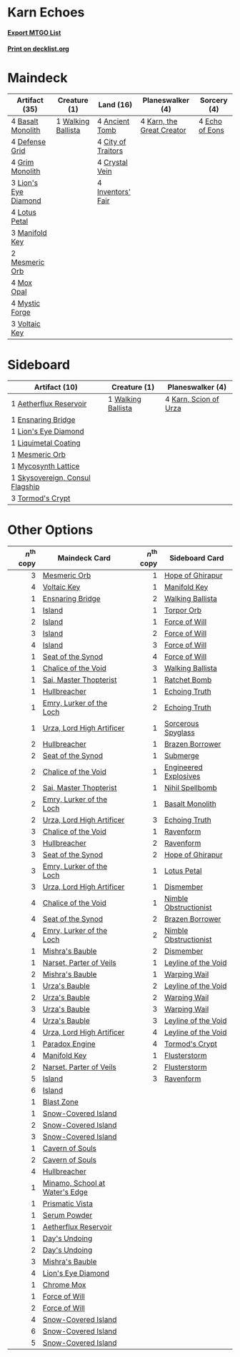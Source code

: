 # Karn Echoes

#### [Export MTGO List](../collection/Karn%20Echoes/Karn%20Echoes.txt)
#### [Print on decklist.org](http://decklist.org/?deckmain=4%09Ancient%20Tomb%0A4%09Basalt%20Monolith%0A4%09City%20of%20Traitors%0A4%09Crystal%20Vein%0A4%09Defense%20Grid%0A4%09Echo%20of%20Eons%0A4%09Grim%20Monolith%0A4%09Inventors'%20Fair%0A4%09Karn,%20the%20Great%20Creator%0A3%09Lion's%20Eye%20Diamond%0A4%09Lotus%20Petal%0A3%09Manifold%20Key%0A2%09Mesmeric%20Orb%0A4%09Mox%20Opal%0A4%09Mystic%20Forge%0A3%09Voltaic%20Key%0A1%09Walking%20Ballista&deckside=1%09Aetherflux%20Reservoir%0A1%09Ensnaring%20Bridge%0A4%09Karn,%20Scion%20of%20Urza%0A1%09Lion's%20Eye%20Diamond%0A1%09Liquimetal%20Coating%0A1%09Mesmeric%20Orb%0A1%09Mycosynth%20Lattice%0A1%09Skysovereign,%20Consul%20Flagship%0A3%09Tormod's%20Crypt%0A1%09Walking%20Ballista)
# Maindeck

|                                        Artifact (35)                                        |                                        Creature (1)                                         |                                         Land (16)                                          |                                          Planeswalker (4)                                          |                                       Sorcery (4)                                       |
|---------------------------------------------------------------------------------------------|---------------------------------------------------------------------------------------------|--------------------------------------------------------------------------------------------|----------------------------------------------------------------------------------------------------|-----------------------------------------------------------------------------------------|
|4 [Basalt Monolith](http://gatherer.wizards.com/Pages/Card/Details.aspx?multiverseid=599)    |1 [Walking Ballista](http://gatherer.wizards.com/Pages/Card/Details.aspx?multiverseid=423848)|4 [Ancient Tomb](http://gatherer.wizards.com/Pages/Card/Details.aspx?multiverseid=409567)   |4 [Karn, the Great Creator](http://gatherer.wizards.com/Pages/Card/Details.aspx?multiverseid=460928)|4 [Echo of Eons](http://gatherer.wizards.com/Pages/Card/Details.aspx?multiverseid=463995)|
|4 [Defense Grid](http://gatherer.wizards.com/Pages/Card/Details.aspx?multiverseid=45481)     |                                                                                             |4 [City of Traitors](http://gatherer.wizards.com/Pages/Card/Details.aspx?multiverseid=6168) |                                                                                                    |                                                                                         |
|4 [Grim Monolith](http://gatherer.wizards.com/Pages/Card/Details.aspx?multiverseid=12626)    |                                                                                             |4 [Crystal Vein](http://gatherer.wizards.com/Pages/Card/Details.aspx?multiverseid=15413)    |                                                                                                    |                                                                                         |
|3 [Lion's Eye Diamond](http://gatherer.wizards.com/Pages/Card/Details.aspx?multiverseid=3255)|                                                                                             |4 [Inventors' Fair](http://gatherer.wizards.com/Pages/Card/Details.aspx?multiverseid=417820)|                                                                                                    |                                                                                         |
|4 [Lotus Petal](http://gatherer.wizards.com/Pages/Card/Details.aspx?multiverseid=420602)     |                                                                                             |                                                                                            |                                                                                                    |                                                                                         |
|3 [Manifold Key](http://gatherer.wizards.com/Pages/Card/Details.aspx?multiverseid=466984)    |                                                                                             |                                                                                            |                                                                                                    |                                                                                         |
|2 [Mesmeric Orb](http://gatherer.wizards.com/Pages/Card/Details.aspx?multiverseid=30008)     |                                                                                             |                                                                                            |                                                                                                    |                                                                                         |
|4 [Mox Opal](http://gatherer.wizards.com/Pages/Card/Details.aspx?multiverseid=397719)        |                                                                                             |                                                                                            |                                                                                                    |                                                                                         |
|4 [Mystic Forge](http://gatherer.wizards.com/Pages/Card/Details.aspx?multiverseid=466987)    |                                                                                             |                                                                                            |                                                                                                    |                                                                                         |
|3 [Voltaic Key](http://gatherer.wizards.com/Pages/Card/Details.aspx?multiverseid=207889)     |                                                                                             |                                                                                            |                                                                                                    |                                                                                         |


# Sideboard

|                                              Artifact (10)                                               |                                        Creature (1)                                         |                                        Planeswalker (4)                                        |
|----------------------------------------------------------------------------------------------------------|---------------------------------------------------------------------------------------------|------------------------------------------------------------------------------------------------|
|1 [Aetherflux Reservoir](http://gatherer.wizards.com/Pages/Card/Details.aspx?multiverseid=417765)         |1 [Walking Ballista](http://gatherer.wizards.com/Pages/Card/Details.aspx?multiverseid=423848)|4 [Karn, Scion of Urza](http://gatherer.wizards.com/Pages/Card/Details.aspx?multiverseid=442889)|
|1 [Ensnaring Bridge](http://gatherer.wizards.com/Pages/Card/Details.aspx?multiverseid=15866)              |                                                                                             |                                                                                                |
|1 [Lion's Eye Diamond](http://gatherer.wizards.com/Pages/Card/Details.aspx?multiverseid=3255)             |                                                                                             |                                                                                                |
|1 [Liquimetal Coating](http://gatherer.wizards.com/Pages/Card/Details.aspx?multiverseid=389578)           |                                                                                             |                                                                                                |
|1 [Mesmeric Orb](http://gatherer.wizards.com/Pages/Card/Details.aspx?multiverseid=30008)                  |                                                                                             |                                                                                                |
|1 [Mycosynth Lattice](http://gatherer.wizards.com/Pages/Card/Details.aspx?multiverseid=446209)            |                                                                                             |                                                                                                |
|1 [Skysovereign, Consul Flagship](http://gatherer.wizards.com/Pages/Card/Details.aspx?multiverseid=417807)|                                                                                             |                                                                                                |
|3 [Tormod's Crypt](http://gatherer.wizards.com/Pages/Card/Details.aspx?multiverseid=389723)               |                                                                                             |                                                                                                |


# Other Options

|*n*<sup>th</sup> copy|                                             Maindeck Card                                              |*n*<sup>th</sup> copy|                                         Sideboard Card                                         |
|--------------------:|--------------------------------------------------------------------------------------------------------|--------------------:|------------------------------------------------------------------------------------------------|
|                    3|[Mesmeric Orb](http://gatherer.wizards.com/Pages/Card/Details.aspx?multiverseid=30008)                  |                    1|[Hope of Ghirapur](http://gatherer.wizards.com/Pages/Card/Details.aspx?multiverseid=423821)     |
|                    4|[Voltaic Key](http://gatherer.wizards.com/Pages/Card/Details.aspx?multiverseid=207889)                  |                    1|[Manifold Key](http://gatherer.wizards.com/Pages/Card/Details.aspx?multiverseid=466984)         |
|                    1|[Ensnaring Bridge](http://gatherer.wizards.com/Pages/Card/Details.aspx?multiverseid=15866)              |                    2|[Walking Ballista](http://gatherer.wizards.com/Pages/Card/Details.aspx?multiverseid=423848)     |
|                    1|[Island](http://gatherer.wizards.com/Pages/Card/Details.aspx?multiverseid=439857)                       |                    1|[Torpor Orb](http://gatherer.wizards.com/Pages/Card/Details.aspx?multiverseid=233069)           |
|                    2|[Island](http://gatherer.wizards.com/Pages/Card/Details.aspx?multiverseid=439857)                       |                    1|[Force of Will](http://gatherer.wizards.com/Pages/Card/Details.aspx?multiverseid=3107)          |
|                    3|[Island](http://gatherer.wizards.com/Pages/Card/Details.aspx?multiverseid=439857)                       |                    2|[Force of Will](http://gatherer.wizards.com/Pages/Card/Details.aspx?multiverseid=3107)          |
|                    4|[Island](http://gatherer.wizards.com/Pages/Card/Details.aspx?multiverseid=439857)                       |                    3|[Force of Will](http://gatherer.wizards.com/Pages/Card/Details.aspx?multiverseid=3107)          |
|                    1|[Seat of the Synod](http://gatherer.wizards.com/Pages/Card/Details.aspx?multiverseid=420940)            |                    4|[Force of Will](http://gatherer.wizards.com/Pages/Card/Details.aspx?multiverseid=3107)          |
|                    1|[Chalice of the Void](http://gatherer.wizards.com/Pages/Card/Details.aspx?multiverseid=442211)          |                    3|[Walking Ballista](http://gatherer.wizards.com/Pages/Card/Details.aspx?multiverseid=423848)     |
|                    1|[Sai, Master Thopterist](http://gatherer.wizards.com/Pages/Card/Details.aspx?multiverseid=447205)       |                    1|[Ratchet Bomb](http://gatherer.wizards.com/Pages/Card/Details.aspx?multiverseid=370623)         |
|                    1|[Hullbreacher](http://gatherer.wizards.com/Pages/Card/Details.aspx?multiverseid=502308)                 |                    1|[Echoing Truth](http://gatherer.wizards.com/Pages/Card/Details.aspx?multiverseid=405212)        |
|                    1|[Emry, Lurker of the Loch](http://gatherer.wizards.com/Pages/Card/Details.aspx?multiverseid=473005)     |                    2|[Echoing Truth](http://gatherer.wizards.com/Pages/Card/Details.aspx?multiverseid=405212)        |
|                    1|[Urza, Lord High Artificer](http://gatherer.wizards.com/Pages/Card/Details.aspx?multiverseid=464024)    |                    1|[Sorcerous Spyglass](http://gatherer.wizards.com/Pages/Card/Details.aspx?multiverseid=435407)   |
|                    2|[Hullbreacher](http://gatherer.wizards.com/Pages/Card/Details.aspx?multiverseid=502308)                 |                    1|[Brazen Borrower](http://gatherer.wizards.com/Pages/Card/Details.aspx?multiverseid=473001)      |
|                    2|[Seat of the Synod](http://gatherer.wizards.com/Pages/Card/Details.aspx?multiverseid=420940)            |                    1|[Submerge](http://gatherer.wizards.com/Pages/Card/Details.aspx?multiverseid=21296)              |
|                    2|[Chalice of the Void](http://gatherer.wizards.com/Pages/Card/Details.aspx?multiverseid=442211)          |                    1|[Engineered Explosives](http://gatherer.wizards.com/Pages/Card/Details.aspx?multiverseid=50139) |
|                    2|[Sai, Master Thopterist](http://gatherer.wizards.com/Pages/Card/Details.aspx?multiverseid=447205)       |                    1|[Nihil Spellbomb](http://gatherer.wizards.com/Pages/Card/Details.aspx?multiverseid=442215)      |
|                    2|[Emry, Lurker of the Loch](http://gatherer.wizards.com/Pages/Card/Details.aspx?multiverseid=473005)     |                    1|[Basalt Monolith](http://gatherer.wizards.com/Pages/Card/Details.aspx?multiverseid=599)         |
|                    2|[Urza, Lord High Artificer](http://gatherer.wizards.com/Pages/Card/Details.aspx?multiverseid=464024)    |                    3|[Echoing Truth](http://gatherer.wizards.com/Pages/Card/Details.aspx?multiverseid=405212)        |
|                    3|[Chalice of the Void](http://gatherer.wizards.com/Pages/Card/Details.aspx?multiverseid=442211)          |                    1|[Ravenform](http://gatherer.wizards.com/Pages/Card/Details.aspx?multiverseid=503680)            |
|                    3|[Hullbreacher](http://gatherer.wizards.com/Pages/Card/Details.aspx?multiverseid=502308)                 |                    2|[Ravenform](http://gatherer.wizards.com/Pages/Card/Details.aspx?multiverseid=503680)            |
|                    3|[Seat of the Synod](http://gatherer.wizards.com/Pages/Card/Details.aspx?multiverseid=420940)            |                    2|[Hope of Ghirapur](http://gatherer.wizards.com/Pages/Card/Details.aspx?multiverseid=423821)     |
|                    3|[Emry, Lurker of the Loch](http://gatherer.wizards.com/Pages/Card/Details.aspx?multiverseid=473005)     |                    1|[Lotus Petal](http://gatherer.wizards.com/Pages/Card/Details.aspx?multiverseid=420602)          |
|                    3|[Urza, Lord High Artificer](http://gatherer.wizards.com/Pages/Card/Details.aspx?multiverseid=464024)    |                    1|[Dismember](http://gatherer.wizards.com/Pages/Card/Details.aspx?multiverseid=382182)            |
|                    4|[Chalice of the Void](http://gatherer.wizards.com/Pages/Card/Details.aspx?multiverseid=442211)          |                    1|[Nimble Obstructionist](http://gatherer.wizards.com/Pages/Card/Details.aspx?multiverseid=430729)|
|                    4|[Seat of the Synod](http://gatherer.wizards.com/Pages/Card/Details.aspx?multiverseid=420940)            |                    2|[Brazen Borrower](http://gatherer.wizards.com/Pages/Card/Details.aspx?multiverseid=473001)      |
|                    4|[Emry, Lurker of the Loch](http://gatherer.wizards.com/Pages/Card/Details.aspx?multiverseid=473005)     |                    2|[Nimble Obstructionist](http://gatherer.wizards.com/Pages/Card/Details.aspx?multiverseid=430729)|
|                    1|[Mishra's Bauble](http://gatherer.wizards.com/Pages/Card/Details.aspx?multiverseid=122122)              |                    2|[Dismember](http://gatherer.wizards.com/Pages/Card/Details.aspx?multiverseid=382182)            |
|                    1|[Narset, Parter of Veils](http://gatherer.wizards.com/Pages/Card/Details.aspx?multiverseid=460988)      |                    1|[Leyline of the Void](http://gatherer.wizards.com/Pages/Card/Details.aspx?multiverseid=107682)  |
|                    2|[Mishra's Bauble](http://gatherer.wizards.com/Pages/Card/Details.aspx?multiverseid=122122)              |                    1|[Warping Wail](http://gatherer.wizards.com/Pages/Card/Details.aspx?multiverseid=407522)         |
|                    1|[Urza's Bauble](http://gatherer.wizards.com/Pages/Card/Details.aspx?multiverseid=3818)                  |                    2|[Leyline of the Void](http://gatherer.wizards.com/Pages/Card/Details.aspx?multiverseid=107682)  |
|                    2|[Urza's Bauble](http://gatherer.wizards.com/Pages/Card/Details.aspx?multiverseid=3818)                  |                    2|[Warping Wail](http://gatherer.wizards.com/Pages/Card/Details.aspx?multiverseid=407522)         |
|                    3|[Urza's Bauble](http://gatherer.wizards.com/Pages/Card/Details.aspx?multiverseid=3818)                  |                    3|[Warping Wail](http://gatherer.wizards.com/Pages/Card/Details.aspx?multiverseid=407522)         |
|                    4|[Urza's Bauble](http://gatherer.wizards.com/Pages/Card/Details.aspx?multiverseid=3818)                  |                    3|[Leyline of the Void](http://gatherer.wizards.com/Pages/Card/Details.aspx?multiverseid=107682)  |
|                    4|[Urza, Lord High Artificer](http://gatherer.wizards.com/Pages/Card/Details.aspx?multiverseid=464024)    |                    4|[Leyline of the Void](http://gatherer.wizards.com/Pages/Card/Details.aspx?multiverseid=107682)  |
|                    1|[Paradox Engine](http://gatherer.wizards.com/Pages/Card/Details.aspx?multiverseid=423836)               |                    4|[Tormod's Crypt](http://gatherer.wizards.com/Pages/Card/Details.aspx?multiverseid=389723)       |
|                    4|[Manifold Key](http://gatherer.wizards.com/Pages/Card/Details.aspx?multiverseid=466984)                 |                    1|[Flusterstorm](http://gatherer.wizards.com/Pages/Card/Details.aspx?multiverseid=228255)         |
|                    2|[Narset, Parter of Veils](http://gatherer.wizards.com/Pages/Card/Details.aspx?multiverseid=460988)      |                    2|[Flusterstorm](http://gatherer.wizards.com/Pages/Card/Details.aspx?multiverseid=228255)         |
|                    5|[Island](http://gatherer.wizards.com/Pages/Card/Details.aspx?multiverseid=439857)                       |                    3|[Ravenform](http://gatherer.wizards.com/Pages/Card/Details.aspx?multiverseid=503680)            |
|                    6|[Island](http://gatherer.wizards.com/Pages/Card/Details.aspx?multiverseid=439857)                       |                     |                                                                                                |
|                    1|[Blast Zone](http://gatherer.wizards.com/Pages/Card/Details.aspx?multiverseid=461171)                   |                     |                                                                                                |
|                    1|[Snow-Covered Island](http://gatherer.wizards.com/Pages/Card/Details.aspx?multiverseid=121130)          |                     |                                                                                                |
|                    2|[Snow-Covered Island](http://gatherer.wizards.com/Pages/Card/Details.aspx?multiverseid=121130)          |                     |                                                                                                |
|                    3|[Snow-Covered Island](http://gatherer.wizards.com/Pages/Card/Details.aspx?multiverseid=121130)          |                     |                                                                                                |
|                    1|[Cavern of Souls](http://gatherer.wizards.com/Pages/Card/Details.aspx?multiverseid=278058)              |                     |                                                                                                |
|                    2|[Cavern of Souls](http://gatherer.wizards.com/Pages/Card/Details.aspx?multiverseid=278058)              |                     |                                                                                                |
|                    4|[Hullbreacher](http://gatherer.wizards.com/Pages/Card/Details.aspx?multiverseid=502308)                 |                     |                                                                                                |
|                    1|[Minamo, School at Water's Edge](http://gatherer.wizards.com/Pages/Card/Details.aspx?multiverseid=79179)|                     |                                                                                                |
|                    1|[Prismatic Vista](http://gatherer.wizards.com/Pages/Card/Details.aspx?multiverseid=464193)              |                     |                                                                                                |
|                    1|[Serum Powder](http://gatherer.wizards.com/Pages/Card/Details.aspx?multiverseid=48920)                  |                     |                                                                                                |
|                    1|[Aetherflux Reservoir](http://gatherer.wizards.com/Pages/Card/Details.aspx?multiverseid=417765)         |                     |                                                                                                |
|                    1|[Day's Undoing](http://gatherer.wizards.com/Pages/Card/Details.aspx?multiverseid=398652)                |                     |                                                                                                |
|                    2|[Day's Undoing](http://gatherer.wizards.com/Pages/Card/Details.aspx?multiverseid=398652)                |                     |                                                                                                |
|                    3|[Mishra's Bauble](http://gatherer.wizards.com/Pages/Card/Details.aspx?multiverseid=122122)              |                     |                                                                                                |
|                    4|[Lion's Eye Diamond](http://gatherer.wizards.com/Pages/Card/Details.aspx?multiverseid=3255)             |                     |                                                                                                |
|                    1|[Chrome Mox](http://gatherer.wizards.com/Pages/Card/Details.aspx?multiverseid=413761)                   |                     |                                                                                                |
|                    1|[Force of Will](http://gatherer.wizards.com/Pages/Card/Details.aspx?multiverseid=3107)                  |                     |                                                                                                |
|                    2|[Force of Will](http://gatherer.wizards.com/Pages/Card/Details.aspx?multiverseid=3107)                  |                     |                                                                                                |
|                    4|[Snow-Covered Island](http://gatherer.wizards.com/Pages/Card/Details.aspx?multiverseid=121130)          |                     |                                                                                                |
|                    6|[Snow-Covered Island](http://gatherer.wizards.com/Pages/Card/Details.aspx?multiverseid=121130)          |                     |                                                                                                |
|                    5|[Snow-Covered Island](http://gatherer.wizards.com/Pages/Card/Details.aspx?multiverseid=121130)          |                     |                                                                                                |

